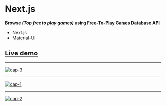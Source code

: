 # Next.js
**Browse _(Top free to play games)_ using [Free-To-Play Games Database API](https://www.freetogame.com/api-doc)**
  - Next.js
  - Material-UI

## [Live demo](https://free-to-play-games-kbadr1.vercel.app/)
---------------
<a href="#">![cap-3](https://user-images.githubusercontent.com/67501111/146123097-82bf7da8-12cb-475c-9664-af0450f3bf53.PNG)</a>

---------------
<a href="#">![cap-1](https://user-images.githubusercontent.com/67501111/146123127-9139ecb3-ad7d-4487-858a-3d99cbaa9ad8.png)</a>

---------------
<a href="#">![cap-2](https://user-images.githubusercontent.com/67501111/146123130-9def741e-78d9-4f76-92d1-ebe4559b0ced.PNG)</a>
